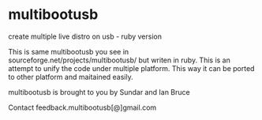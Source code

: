 multibootusb
============

create multiple live distro on usb - ruby version

This is same multibootusb you see in sourceforge.net/projects/multibootusb/‎
 but writen in ruby. This is an attempt to unify the code under multiple platform. 
This way it can be ported to other platform and maitained easily. 

multibootusb is brought to you by Sundar and Ian Bruce

Contact feedback.multibootusb[@]gmail.com
